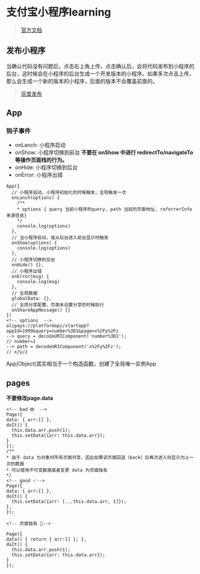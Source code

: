 # 支付宝小程序learning

> [官方文档](https://docs.alipay.com/mini/developer/getting-started)


## 发布小程序

当确认代码没有问题后，点击右上角上传，点击确认后，会将代码发布到小程序的后台，这时候会在小程序的后台生成一个开发版本的小程序。如果多次点击上传，那么会生成一个新的版本的小程序，后面的版本不会覆盖前面的。

> [灰度发布](https://docs.alipay.com/mini/introduce/release)



## App

 ### 钩子事件
  * onLanch: 小程序启动
  * onShow: 小程序切换到前台 **不要在 onShow 中进行 redirectTo/navigateTo 等操作页面栈的行为。**
  * onHide: 小程序切换到后台
  * onError: 小程序出错

```
App({
  // 小程序启动，小程序初始化的时候触发，全局触发一次
  onLanch(options) {
    /**
    * options { query 当前小程序的query, path 当前的页面地址, referrerInfo 来源信息}
    */
    console.log(options) 
  },
  // 当小程序启动，或从后台进入前台显示时触发
  onShow(options) {
    console.log(options)
  },
  // 小程序切换到后台
  onHide() {},
  // 小程序出错
  onError(msg) {
    console.log(msg)
  },
  // 全局数据
  globalData: {},
  // 全局分享配置，页面未设置分享的时候执行
  onShareAppMessage() {}
})
<!-- options  -->
alipays://platformapi/startapp?appId=1999&query=number%3D1&page=x%2Fy%2Fz
--> query = decodeURIComponent('number%3D1');
// number=1
--> path = decodeURIComponent('x%2Fy%2Fz');
// x/y/z
```

App(Object)其实相当于一个构造函数，创建了全局唯一实例App




## pages


 **不要修改page.data**
 ```
 <!-- bad ❎  -->
Page({
 data: { arr:[] },
 doIt() {
   this.data.arr.push(1);
   this.setData({arr: this.data.arr});
 }
});
/**
* 由于 data 为对象时所有页面共享，因此如果该页面回退（back）后再次进入则显示为上一次的数据
* 可以使用不可变数据或者变更 data 为页面独有
*/
 <!-- good ✅-->
 Page({
 data: { arr:[] },
 doIt() {
   this.setData({arr: [...this.data.arr, 1]});
 },
});

<!-- 页面独有 🚫-->

Page({
 data() { return { arr:[] }; },
 doIt() {
   this.data.arr.push(1);
   this.setData({arr: this.data.arr});
 }
});

 ```
 